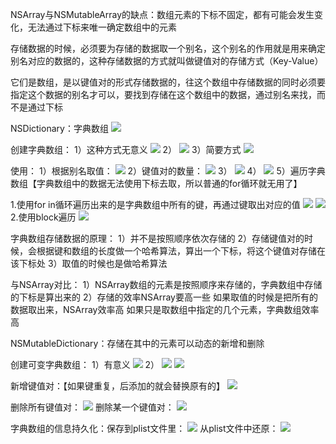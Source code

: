 NSArray与NSMutableArray的缺点：数组元素的下标不固定，都有可能会发生变化，无法通过下标来唯一确定数组中的元素

存储数据的时候，必须要为存储的数据取一个别名，这个别名的作用就是用来确定别名对应的数据的，这种存储数据的方式就叫做键值对的存储方式（Key-Value）

它们是数组，是以键值对的形式存储数据的，往这个数组中存储数据的同时必须要指定这个数据的别名才可以，要找到存储在这个数组中的数据，通过别名来找，而不是通过下标

NSDictionary：字典数组
![](https://tva1.sinaimg.cn/large/0081Kckwly1gly5c9eceqj30ar027my6.jpg)

创建字典数组：
1）这种方式无意义
![](https://tva1.sinaimg.cn/large/0081Kckwly1gly5cgt98qj309901raas.jpg)
2）
![](https://tva1.sinaimg.cn/large/0081Kckwly1gly5cmnc6zj30gb018gma.jpg)
3）简要方式
![](https://tva1.sinaimg.cn/large/0081Kckwly1gly5ct29xbj30gb0183z1.jpg)

使用：
1）根据别名取值：
![](https://tva1.sinaimg.cn/large/0081Kckwly1gly5d0yy6ij30dd01qwep.jpg)
2）键值对的数量：
![](https://tva1.sinaimg.cn/large/0081Kckwly1gly5d7cblej30dd01q0sv.jpg)
3）
![](https://tva1.sinaimg.cn/large/0081Kckwly1gly5ddq3fwj308002ajrl.jpg)
4）
![](https://tva1.sinaimg.cn/large/0081Kckwly1gly5djk64yj309302amxd.jpg)
5）遍历字典数组【字典数组中的数据无法使用下标去取，所以普通的for循环就无用了】

1.使用for in循环遍历出来的是字典数组中所有的键，再通过键取出对应的值
![](https://tva1.sinaimg.cn/large/0081Kckwly1gly5dqj0frj30ax0b4gov.jpg)
![](https://tva1.sinaimg.cn/large/0081Kckwly1gly5dxr6l8j30eq097dj6.jpg)
2.使用block遍历
![](https://tva1.sinaimg.cn/large/0081Kckwly1gly5e6jq5cj30ix0c442y.jpg)

字典数组存储数据的原理：
1）并不是按照顺序依次存储的
2）存储键值对的时候，会根据键和数组的长度做一个哈希算法，算出一个下标，将这个键值对存储在该下标处
3）取值的时候也是做哈希算法

与NSArray对比：
1）NSArray数组的元素是按照顺序来存储的，字典数组中存储的下标是算出来的
2）存储的效率NSArray要高一些
如果取值的时候是把所有的数据取出来，NSArray效率高
如果只是取数组中指定的几个元素，字典数组效率高

NSMutableDictionary：存储在其中的元素可以动态的新增和删除

创建可变字典数组：
1）有意义
![](https://tva1.sinaimg.cn/large/0081Kckwly1gly5ehtossj30an01kmy0.jpg)
2）
![](https://tva1.sinaimg.cn/large/0081Kckwly1gly5eorn5vj30bb017aao.jpg)
![](https://tva1.sinaimg.cn/large/0081Kckwly1gly5ev5o60j309300vwep.jpg)

新增键值对：【如果键重复，后添加的就会替换原有的】
![](https://tva1.sinaimg.cn/large/0081Kckwly1gly5f0tn78j30ba03r0tq.jpg)

删除所有键值对：
![](https://tva1.sinaimg.cn/large/0081Kckwly1gly5f7h0phj30ba07atar.jpg)
删除某一个键值对：
![](https://tva1.sinaimg.cn/large/0081Kckwly1gly5fdptw3j306j02a74k.jpg)

字典数组的信息持久化：保存到plist文件里：
![](https://tva1.sinaimg.cn/large/0081Kckwly1gly5flzn7fj30bp044taj.jpg)
从plist文件中还原：
![](https://tva1.sinaimg.cn/large/0081Kckwly1gly5fsa5waj30ff08qtbu.jpg)